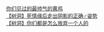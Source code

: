 [你们见过的最帅气的黄鸡](http://tieba.baidu.com/p/3543393450?see_lz=1&pn=)   
[【树洞】死情缘后走出阴影的正确♂姿势](http://tieba.baidu.com/p/3542110143?see_lz=1&pn=)   
[【树洞】你们都是怎么放弃一个人的](http://tieba.baidu.com/p/3542275636?see_lz=1&pn=)   
